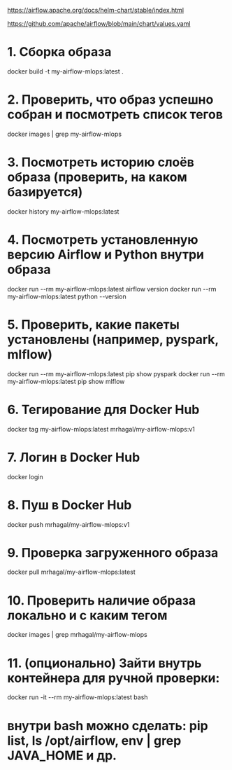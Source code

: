 
https://airflow.apache.org/docs/helm-chart/stable/index.html

https://github.com/apache/airflow/blob/main/chart/values.yaml

# 1. Сборка образа
docker build -t my-airflow-mlops:latest .

# 2. Проверить, что образ успешно собран и посмотреть список тегов
docker images | grep my-airflow-mlops

# 3. Посмотреть историю слоёв образа (проверить, на каком базируется)
docker history my-airflow-mlops:latest

# 4. Посмотреть установленную версию Airflow и Python внутри образа
docker run --rm my-airflow-mlops:latest airflow version
docker run --rm my-airflow-mlops:latest python --version

# 5. Проверить, какие пакеты установлены (например, pyspark, mlflow)
docker run --rm my-airflow-mlops:latest pip show pyspark
docker run --rm my-airflow-mlops:latest pip show mlflow

# 6. Тегирование для Docker Hub
docker tag my-airflow-mlops:latest mrhagal/my-airflow-mlops:v1

# 7. Логин в Docker Hub
docker login

# 8. Пуш в Docker Hub
docker push mrhagal/my-airflow-mlops:v1

# 9. Проверка загруженного образа
docker pull mrhagal/my-airflow-mlops:latest

# 10. Проверить наличие образа локально и с каким тегом
docker images | grep mrhagal/my-airflow-mlops

# 11. (опционально) Зайти внутрь контейнера для ручной проверки:
docker run -it --rm my-airflow-mlops:latest bash
# внутри bash можно сделать: pip list, ls /opt/airflow, env | grep JAVA_HOME и др.
